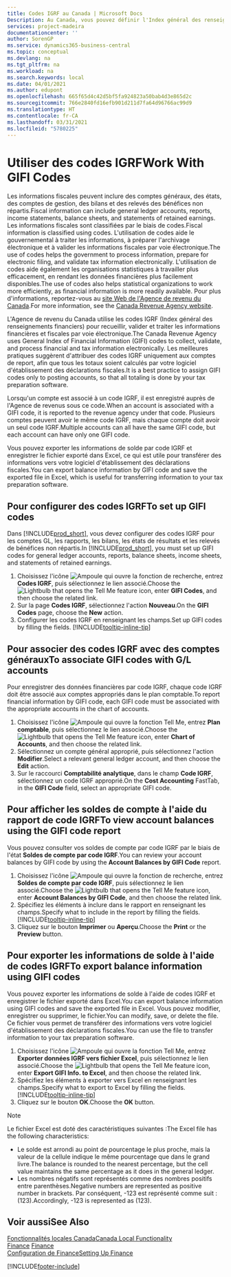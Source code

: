 ```yaml
---
title: Codes IGRF au Canada | Microsoft Docs
Description: Au Canada, vous pouvez définir l'Index général des renseignements financiers (IGRF) et l'affecter aux comptes de report
services: project-madeira
documentationcenter: ''
author: SorenGP
ms.service: dynamics365-business-central
ms.topic: conceptual
ms.devlang: na
ms.tgt_pltfrm: na
ms.workload: na
ms.search.keywords: local
ms.date: 04/01/2021
ms.author: edupont
ms.openlocfilehash: 665f65d4c42d5bf5fa924823a50bab4d3e865d2c
ms.sourcegitcommit: 766e2840fd16efb901d211d7fa64d96766ac99d9
ms.translationtype: HT
ms.contentlocale: fr-CA
ms.lasthandoff: 03/31/2021
ms.locfileid: "5780225"
---
```

# <a name="work-with-gifi-codes"></a><span data-ttu-id="18235-103">Utiliser des codes IGRF</span><span class="sxs-lookup"><span data-stu-id="18235-103">Work With GIFI Codes</span></span>
<span data-ttu-id="18235-104">Les informations fiscales peuvent inclure des comptes généraux, des états, des comptes de gestion, des bilans et des relevés des bénéfices non répartis.</span><span class="sxs-lookup"><span data-stu-id="18235-104">Fiscal information can include general ledger accounts, reports, income statements, balance sheets, and statements of retained earnings.</span></span> <span data-ttu-id="18235-105">Les informations fiscales sont classifiées par le biais de codes.</span><span class="sxs-lookup"><span data-stu-id="18235-105">Fiscal information is classified using codes.</span></span> <span data-ttu-id="18235-106">L'utilisation de codes aide le gouvernemental à traiter les informations, à préparer l'archivage électronique et à valider les informations fiscales par voie électronique.</span><span class="sxs-lookup"><span data-stu-id="18235-106">The use of codes helps the government to process information, prepare for electronic filing, and validate tax information electronically.</span></span> <span data-ttu-id="18235-107">L'utilisation de codes aide également les organisations statistiques à travailler plus efficacement, en rendant les données financières plus facilement disponibles.</span><span class="sxs-lookup"><span data-stu-id="18235-107">The use of codes also helps statistical organizations to work more efficiently, as financial information is more readily available.</span></span> <span data-ttu-id="18235-108">Pour plus d'informations, reportez-vous au [site Web de l'Agence de revenu du Canada](https://www.cra-arc.gc.ca/).</span><span class="sxs-lookup"><span data-stu-id="18235-108">For more information, see the [Canada Revenue Agency website](https://www.cra-arc.gc.ca/).</span></span>

<span data-ttu-id="18235-109">L'Agence de revenu du Canada utilise les codes IGRF (Index général des renseignements financiers) pour recueillir, valider et traiter les informations financières et fiscales par voie électronique.</span><span class="sxs-lookup"><span data-stu-id="18235-109">The Canada Revenue Agency uses General Index of Financial Information (GIFI) codes to collect, validate, and process financial and tax information electronically.</span></span> <span data-ttu-id="18235-110">Les meilleures pratiques suggèrent d'attribuer des codes IGRF uniquement aux comptes de report, afin que tous les totaux soient calculés par votre logiciel d'établissement des déclarations fiscales.</span><span class="sxs-lookup"><span data-stu-id="18235-110">It is a best practice to assign GIFI codes only to posting accounts, so that all totaling is done by your tax preparation software.</span></span>

<span data-ttu-id="18235-111">Lorsqu'un compte est associé à un code IGRF, il est enregistré auprès de l'Agence de revenus sous ce code.</span><span class="sxs-lookup"><span data-stu-id="18235-111">When an account is associated with a GIFI code, it is reported to the revenue agency under that code.</span></span> <span data-ttu-id="18235-112">Plusieurs comptes peuvent avoir le même code IGRF, mais chaque compte doit avoir un seul code IGRF.</span><span class="sxs-lookup"><span data-stu-id="18235-112">Multiple accounts can all have the same GIFI code, but each account can have only one GIFI code.</span></span>

<span data-ttu-id="18235-113">Vous pouvez exporter les informations de solde par code IGRF et enregistrer le fichier exporté dans Excel, ce qui est utile pour transférer des informations vers votre logiciel d'établissement des déclarations fiscales.</span><span class="sxs-lookup"><span data-stu-id="18235-113">You can export balance information by GIFI code and save the exported file in Excel, which is useful for transferring information to your tax preparation software.</span></span>

## <a name="to-set-up-gifi-codes"></a><span data-ttu-id="18235-114">Pour configurer des codes IGRF</span><span class="sxs-lookup"><span data-stu-id="18235-114">To set up GIFI codes</span></span>
<span data-ttu-id="18235-115">Dans [!INCLUDE[prod_short](../../includes/prod_short.md)], vous devez configurer des codes IGRF pour les comptes GL, les rapports, les bilans, les états de résultats et les relevés de bénéfices non répartis.</span><span class="sxs-lookup"><span data-stu-id="18235-115">In [!INCLUDE[prod_short](../../includes/prod_short.md)], you must set up GIFI codes for general ledger accounts, reports, balance sheets, income sheets, and statements of retained earnings.</span></span>

1. <span data-ttu-id="18235-116">Choisissez l'icône ![Ampoule qui ouvre la fonction de recherche](../../media/ui-search/search_small.png "Dites-moi ce que vous voulez faire"), entrez **Codes IGRF**, puis sélectionnez le lien associé.</span><span class="sxs-lookup"><span data-stu-id="18235-116">Choose the ![Lightbulb that opens the Tell Me feature](../../media/ui-search/search_small.png "Tell me what you want to do") icon, enter **GIFI Codes**, and then choose the related link.</span></span>
2. <span data-ttu-id="18235-117">Sur la page **Codes IGRF**, sélectionnez l'action **Nouveau**.</span><span class="sxs-lookup"><span data-stu-id="18235-117">On the **GIFI Codes** page, choose the **New** action.</span></span>
3. <span data-ttu-id="18235-118">Configurer les codes IGRF en renseignant les champs.</span><span class="sxs-lookup"><span data-stu-id="18235-118">Set up GIFI codes by filling the fields.</span></span> [!INCLUDE[tooltip-inline-tip](../../includes/tooltip-inline-tip_md.md)]

## <a name="to-associate-gifi-codes-with-gl-accounts"></a><span data-ttu-id="18235-119">Pour associer des codes IGRF avec des comptes généraux</span><span class="sxs-lookup"><span data-stu-id="18235-119">To associate GIFI codes with G/L accounts</span></span>
<span data-ttu-id="18235-120">Pour enregistrer des données financières par code IGRF, chaque code IGRF doit être associé aux comptes appropriés dans le plan comptable.</span><span class="sxs-lookup"><span data-stu-id="18235-120">To report financial information by GIFI code, each GIFI code must be associated with the appropriate accounts in the chart of accounts.</span></span>

1. <span data-ttu-id="18235-121">Choisissez l'icône ![Ampoule qui ouvre la fonction Tell Me](../../media/ui-search/search_small.png "Dites-moi ce que vous voulez faire"), entrez **Plan comptable**, puis sélectionnez le lien associé.</span><span class="sxs-lookup"><span data-stu-id="18235-121">Choose the ![Lightbulb that opens the Tell Me feature](../../media/ui-search/search_small.png "Tell me what you want to do") icon, enter **Chart of Accounts**, and then choose the related link.</span></span>
2. <span data-ttu-id="18235-122">Sélectionnez un compte général approprié, puis sélectionnez l'action **Modifier**.</span><span class="sxs-lookup"><span data-stu-id="18235-122">Select a relevant general ledger account, and then choose the **Edit** action.</span></span>
3. <span data-ttu-id="18235-123">Sur le raccourci **Comptabilité analytique**, dans le champ **Code IGRF**, sélectionnez un code IGRF approprié.</span><span class="sxs-lookup"><span data-stu-id="18235-123">On the **Cost Accounting** FastTab, in the **GIFI Code** field, select an appropriate GIFI code.</span></span>

## <a name="to-view-account-balances-using-the-gifi-code-report"></a><span data-ttu-id="18235-124">Pour afficher les soldes de compte à l'aide du rapport de code IGRF</span><span class="sxs-lookup"><span data-stu-id="18235-124">To view account balances using the GIFI code report</span></span>
<span data-ttu-id="18235-125">Vous pouvez consulter vos soldes de compte par code IGRF par le biais de l'état **Soldes de compte par code IGRF**.</span><span class="sxs-lookup"><span data-stu-id="18235-125">You can review your account balances by GIFI code by using the **Account Balances by GIFI Code** report.</span></span>

1. <span data-ttu-id="18235-126">Choisissez l'icône ![Ampoule qui ouvre la fonction de recherche](../../media/ui-search/search_small.png "Dites-moi ce que vous voulez faire"), entrez **Soldes de compte par code IGRF**, puis sélectionnez le lien associé.</span><span class="sxs-lookup"><span data-stu-id="18235-126">Choose the ![Lightbulb that opens the Tell Me feature](../../media/ui-search/search_small.png "Tell me what you want to do") icon, enter **Account Balances by GIFI Code**, and then choose the related link.</span></span>
2. <span data-ttu-id="18235-127">Spécifiez les éléments à inclure dans le rapport en renseignant les champs.</span><span class="sxs-lookup"><span data-stu-id="18235-127">Specify what to include in the report by filling the fields.</span></span> [!INCLUDE[tooltip-inline-tip](../../includes/tooltip-inline-tip_md.md)]
3. <span data-ttu-id="18235-128">Cliquez sur le bouton **Imprimer** ou **Aperçu**.</span><span class="sxs-lookup"><span data-stu-id="18235-128">Choose the **Print** or the **Preview** button.</span></span>

## <a name="to-export-balance-information-using-gifi-codes"></a><span data-ttu-id="18235-129">Pour exporter les informations de solde à l'aide de codes IGRF</span><span class="sxs-lookup"><span data-stu-id="18235-129">To export balance information using GIFI codes</span></span>
<span data-ttu-id="18235-130">Vous pouvez exporter les informations de solde à l'aide de codes IGRF et enregistrer le fichier exporté dans Excel.</span><span class="sxs-lookup"><span data-stu-id="18235-130">You can export balance information using GIFI codes and save the exported file in Excel.</span></span> <span data-ttu-id="18235-131">Vous pouvez modifier, enregistrer ou supprimer, le fichier.</span><span class="sxs-lookup"><span data-stu-id="18235-131">You can modify, save, or delete the file.</span></span> <span data-ttu-id="18235-132">Ce fichier vous permet de transférer des informations vers votre logiciel d'établissement des déclarations fiscales.</span><span class="sxs-lookup"><span data-stu-id="18235-132">You can use the file to transfer information to your tax preparation software.</span></span>

1. <span data-ttu-id="18235-133">Choisissez l'icône ![Ampoule qui ouvre la fonction Tell Me](../../media/ui-search/search_small.png "Dites-moi ce que vous voulez faire"), entrez **Exporter données IGRF vers fichier Excel**, puis sélectionnez le lien associé.</span><span class="sxs-lookup"><span data-stu-id="18235-133">Choose the ![Lightbulb that opens the Tell Me feature](../../media/ui-search/search_small.png "Tell me what you want to do") icon, enter **Export GIFI Info. to Excel**, and then choose the related link.</span></span>
2. <span data-ttu-id="18235-134">Spécifiez les éléments à exporter vers Excel en renseignant les champs.</span><span class="sxs-lookup"><span data-stu-id="18235-134">Specify what to export to Excel by filling the fields.</span></span> [!INCLUDE[tooltip-inline-tip](../../includes/tooltip-inline-tip_md.md)]
3. <span data-ttu-id="18235-135">Cliquez sur le bouton **OK**.</span><span class="sxs-lookup"><span data-stu-id="18235-135">Choose the **OK** button.</span></span>

> [!NOTE]  
>   <span data-ttu-id="18235-136">Le fichier Excel est doté des caractéristiques suivantes :</span><span class="sxs-lookup"><span data-stu-id="18235-136">The Excel file has the following characteristics:</span></span>

* <span data-ttu-id="18235-137">Le solde est arrondi au point de pourcentage le plus proche, mais la valeur de la cellule indique le même pourcentage que dans le grand livre.</span><span class="sxs-lookup"><span data-stu-id="18235-137">The balance is rounded to the nearest percentage, but the cell value maintains the same percentage as it does in the general ledger.</span></span>
* <span data-ttu-id="18235-138">Les nombres négatifs sont représentés comme des nombres positifs entre parenthèses.</span><span class="sxs-lookup"><span data-stu-id="18235-138">Negative numbers are represented as positive number in brackets.</span></span> <span data-ttu-id="18235-139">Par conséquent, -123 est représenté comme suit : (123).</span><span class="sxs-lookup"><span data-stu-id="18235-139">Accordingly, -123 is represented as (123).</span></span>

## <a name="see-also"></a><span data-ttu-id="18235-140">Voir aussi</span><span class="sxs-lookup"><span data-stu-id="18235-140">See Also</span></span>
[<span data-ttu-id="18235-141">Fonctionnalités locales Canada</span><span class="sxs-lookup"><span data-stu-id="18235-141">Canada Local Functionality</span></span>](canada-local-functionality.md)  
<span data-ttu-id="18235-142">[Finance](../../finance.md) </span><span class="sxs-lookup"><span data-stu-id="18235-142">[Finance](../../finance.md) </span></span>  
[<span data-ttu-id="18235-143">Configuration de Finance</span><span class="sxs-lookup"><span data-stu-id="18235-143">Setting Up Finance</span></span>](../../finance.md)


[!INCLUDE[footer-include](../../includes/footer-banner.md)]